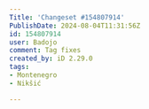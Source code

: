 ```yaml
---
Title: 'Changeset #154807914'
PublishDate: 2024-08-04T11:31:56Z
id: 154807914
user: Badojo
comment: Tag fixes
created_by: iD 2.29.0
tags:
- Montenegro
- Nikšić

---
```

